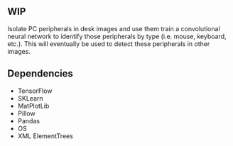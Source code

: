 ## WIP
Isolate PC peripherals in desk images and use them train a convolutional neural network to identify those peripherals by type (i.e. mouse, keyboard, etc.).
This will eventually be used to detect these peripherals in other images.

## Dependencies
- TensorFlow
- SKLearn
- MatPlotLib
- Pillow
- Pandas
- OS
- XML ElementTrees
